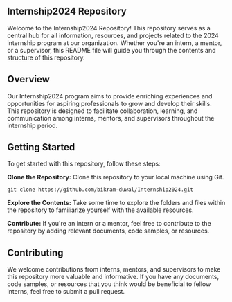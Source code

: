 Internship2024 Repository
--
Welcome to the Internship2024 Repository! This repository serves as a central hub for all information, resources, and projects related to the 2024 internship program at our organization. Whether you're an intern, a mentor, or a supervisor, this README file will guide you through the contents and structure of this repository.

Overview
--
Our Internship2024 program aims to provide enriching experiences and opportunities for aspiring professionals to grow and develop their skills. This repository is designed to facilitate collaboration, learning, and communication among interns, mentors, and supervisors throughout the internship period.

Getting Started
--
To get started with this repository, follow these steps:

**Clone the Repository:** Clone this repository to your local machine using Git.

```
git clone https://github.com/bikram-duwal/Internship2024.git
```
**Explore the Contents:** Take some time to explore the folders and files within the repository to familiarize yourself with the available resources.

**Contribute:** If you're an intern or a mentor, feel free to contribute to the repository by adding relevant documents, code samples, or resources.

Contributing
--
We welcome contributions from interns, mentors, and supervisors to make this repository more valuable and informative. If you have any documents, code samples, or resources that you think would be beneficial to fellow interns, feel free to submit a pull request.

